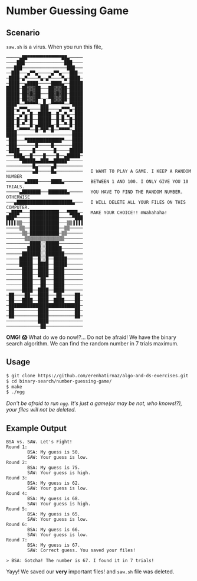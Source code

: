 # Number Guessing Game

## Scenario
`saw.sh` is a virus. When you run this file,
```
─────▄██▀▀▀▀▀▀▀▀▀▀▀▀▀██▄─────
────███───────────────███────
───███─────────────────███───
──███───▄▀▀▄─────▄▀▀▄───███──
─████─▄▀────▀▄─▄▀────▀▄─████─
─████──▄████─────████▄──█████
█████─██▓▓▓██───██▓▓▓██─█████
█████─██▓█▓██───██▓█▓██─█████
█████─██▓▓▓█▀─▄─▀█▓▓▓██─█████
████▀──▀▀▀▀▀─▄█▄─▀▀▀▀▀──▀████
███─▄▀▀▀▄────███────▄▀▀▀▄─███
███──▄▀▄─█──█████──█─▄▀▄──███
███─█──█─█──█████──█─█──█─███
███─█─▀──█─▄█████▄─█──▀─█─███
███▄─▀▀▀▀──█─▀█▀─█──▀▀▀▀─▄███
████─────────────────────████
─███───▀█████████████▀───████
─███───────█─────█───────████
─████─────█───────█─────█████
───███▄──█────█────█──▄█████─
─────▀█████▄▄███▄▄█████▀─────
──────────█▄─────▄█──────────
──────────▄█─────█▄──────────   I WANT TO PLAY A GAME. I KEEP A RANDOM NUMBER
───────▄████─────████▄───────   BETWEEN 1 AND 100. I ONLY GIVE YOU 10 TRIALS.
─────▄███████───███████▄─────   YOU HAVE TO FIND THE RANDOM NUMBER. OTHERWISE
───▄█████████████████████▄───   I WILL DELETE ALL YOUR FILES ON THIS COMPUTER.
─▄███▀───███████████───▀███▄─   MAKE YOUR CHOICE!! mWahahaha!
███▀─────███████████─────▀███
▌▌▌▌▒▒───███████████───▒▒▐▐▐▐
─────▒▒──███████████──▒▒─────
──────▒▒─███████████─▒▒──────
───────▒▒▒▒▒▒▒▒▒▒▒▒▒▒▒───────
─────────████░░█████─────────
────────█████░░██████────────
──────███████░░███████───────
─────█████──█░░█──█████──────
─────█████──████──█████──────
──────████──████──████───────
──────████──████──████───────
──────████───██───████───────
──────████───██───████───────
──────████──████──████───────
─██────██───████───██─────██─
─██───████──████──████────██─
─███████████████████████████─
─██─────────████──────────██─
─██─────────████──────────██─
────────────████─────────────
─────────────██──────────────

```
**OMG! :scream:** What do we do now!?... Do not be afraid! We have the binary
search algorithm. We can find the random number in 7 trials maximum.

## Usage
```sh
$ git clone https://github.com/erenhatirnaz/algo-and-ds-exercises.git
$ cd binary-search/number-guessing-game/
$ make
$ ./ngg
```
*Don't be afraid to run `ngg`. It's just a game(or may be not, who knows!?),
your files will not be deleted.*

## Example Output
```
BSA vs. SAW. Let's Fight!
Round 1:
        BSA: My guess is 50.
        SAW: Your guess is low.
Round 2:
        BSA: My guess is 75.
        SAW: Your guess is high.
Round 3:
        BSA: My guess is 62.
        SAW: Your guess is low.
Round 4:
        BSA: My guess is 68.
        SAW: Your guess is high.
Round 5:
        BSA: My guess is 65.
        SAW: Your guess is low.
Round 6:
        BSA: My guess is 66.
        SAW: Your guess is low.
Round 7:
        BSA: My guess is 67.
        SAW: Correct guess. You saved your files!

> BSA: Gotcha! The number is 67. I found it in 7 trials!
```

Yayy! We saved our **very** important files! and `saw.sh` file
was deleted.
